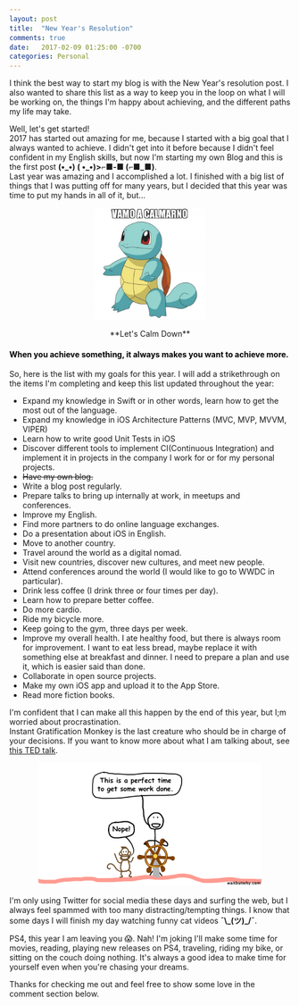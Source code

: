 ```yaml
---
layout: post
title:  "New Year's Resolution"
comments: true
date:   2017-02-09 01:25:00 -0700
categories: Personal
---
```


<p>I think the best way to start my blog is with the New Year's resolution post. I also wanted to share this list as a way to keep you in the loop on what I will be working on, the things I'm happy about achieving, and the different paths my life may take.</p>

<p>Well, let's get started!<br>2017 has started out amazing for me, because I started with a big goal that I always wanted to achieve. I didn't get into it before because I didn't feel confident in my English skills, but now I'm starting my own Blog and this is the first post <strong>(•_•) ( •_•)>⌐■-■ (⌐■_■)</strong>.<br>Last year was amazing and I accomplished a lot. I finished with a big list of things that I was putting off for many years, but I decided that this year was time to put my hands in all of it, but...</p>

<p style="text-align:center;"><img src="/assets/images/posts/2017/01/vamo_a_calmarno.png" alt="Vamo a Calmarno" style="width:200px;height:200px;"></p>
<p style="text-align:center;">**Let's Calm Down**</p>

<h4 style="color:black;font-weight:bold;">When you achieve something, it always makes you want to achieve more.</h4>

<p>So, here is the list with my goals for this year. I will add a strikethrough on the items I'm completing and keep this list updated throughout the year:</p>

<ul>
  <li>Expand my knowledge in Swift or in other words, learn how to get the most out of the language.</li>
  <li>Expand my knowledge in iOS Architecture Patterns (MVC, MVP, MVVM, VIPER)</li>
  <li>Learn how to write good Unit Tests in iOS</li>
  <li>Discover different tools to implement CI(Continuous Integration)  and implement it in projects in the company I work for or for my personal projects.</li>
  <li><strike>Have my own blog.</strike></li>
  <li>Write a blog post regularly.</li>
  <li>Prepare talks to bring up internally at work, in meetups and conferences.</li>
  <li>Improve my English.</li>
  <li>Find more partners to do online language exchanges.</li>
  <li>Do a presentation about iOS in English.</li>
  <li>Move to another country.</li>
  <li>Travel around the world as a digital nomad.</li>
  <li>Visit new countries, discover new cultures, and meet new people.</li>
  <li>Attend conferences around the world (I would like to go to WWDC in particular).</li>
  <li>Drink less coffee (I drink three or four times per day).</li>
  <li>Learn how to prepare better coffee.</li>
  <li>Do more cardio.</li>
  <li>Ride my bicycle more.</li>
  <li>Keep going to the gym, three days per week.</li>
  <li>Improve my overall health. I ate healthy food, but there is always room for improvement. I want to eat less bread, maybe replace it with something else at breakfast and dinner. I need to prepare a plan and use it, which is easier said than done.</li>
  <li>Collaborate in open source projects.</li>
  <li>Make my own iOS app and upload it to  the App Store.</li>
  <li>Read more fiction books.</li>
</ul>

<p>I'm confident that I can make all this happen by the end of this year, but I;m worried about procrastination.<br>Instant Gratification Monkey is the last creature who should be in charge of your decisions. If you want to know more about what I am talking about, see <a href="https://www.ted.com/talks/tim_urban_inside_the_mind_of_a_master_procrastinator?utm_source=tedcomshare&utm_medium=referral&utm_campaign=tedspread" target="_blank">this TED talk</a>.</p>

<center><img src="/assets/images/posts/2017/01/instant_gratification_monkey.png" alt="TED Talk Image" style="width:400px;height:221px;"></center>

<p>I'm only using Twitter for social media these days and surfing the web, but I always feel spammed with too many distracting/tempting things. I know that some days I will finish my day watching funny cat videos <strong>¯\_(ツ)_/¯</strong>.</p>

<p>PS4, this year I am leaving you &#x1F631;. Nah! I'm joking I'll make some time for movies, reading, playing new releases on PS4, traveling, riding my bike, or sitting on the couch doing nothing. It's always a good idea to make time for yourself even when you're chasing your dreams.
</p>

<p>Thanks for checking me out and feel free to show some love in the comment section below.</p>